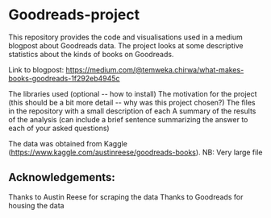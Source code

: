# Goodreads-project

This repository provides the code and visualisations used in a medium blogpost about Goodreads data. The project looks at some descriptive statistics about the kinds of books on Goodreads.  

Link to blogpost: https://medium.com/@temweka.chirwa/what-makes-books-goodreads-1f292eb4945c

The libraries used (optional -- how to install)
The motivation for the project (this should be a bit more detail -- why was this project chosen?)
The files in the repository with a small description of each
A summary of the results of the analysis (can include a brief sentence summarizing the answer to each of your asked questions)

The data was obtained from Kaggle (https://www.kaggle.com/austinreese/goodreads-books). NB: Very large file

## Acknowledgements: 
Thanks to Austin Reese for scraping the data 
Thanks to Goodreads for housing the data 
